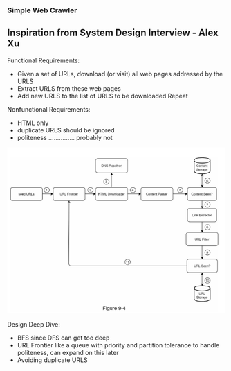 ### Simple Web Crawler

## Inspiration from System Design Interview - Alex Xu


Functional Requirements:
- Given a set of URLs, download (or visit) all web pages addressed by the URLS
- Extract URLS from these web pages
- Add new URLS to the list of URLS to be downloaded
Repeat

Nonfunctional Requirements:
- HTML only
- duplicate URLS should be ignored
- politeness ............... probably not

![System Diagram](diagram.png)

Design Deep Dive:
- BFS since DFS can get too deep
- URL Frontier like a queue with priority and partition tolerance to handle politeness, can expand on this later
- Avoiding duplicate URLS